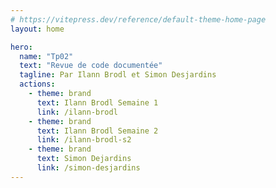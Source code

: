 ```yaml
---
# https://vitepress.dev/reference/default-theme-home-page
layout: home

hero:
  name: "Tp02"
  text: "Revue de code documentée"
  tagline: Par Ilann Brodl et Simon Desjardins
  actions:
    - theme: brand
      text: Ilann Brodl Semaine 1
      link: /ilann-brodl
    - theme: brand
      text: Ilann Brodl Semaine 2
      link: /ilann-brodl-s2
    - theme: brand
      text: Simon Dejardins
      link: /simon-desjardins
---
```



